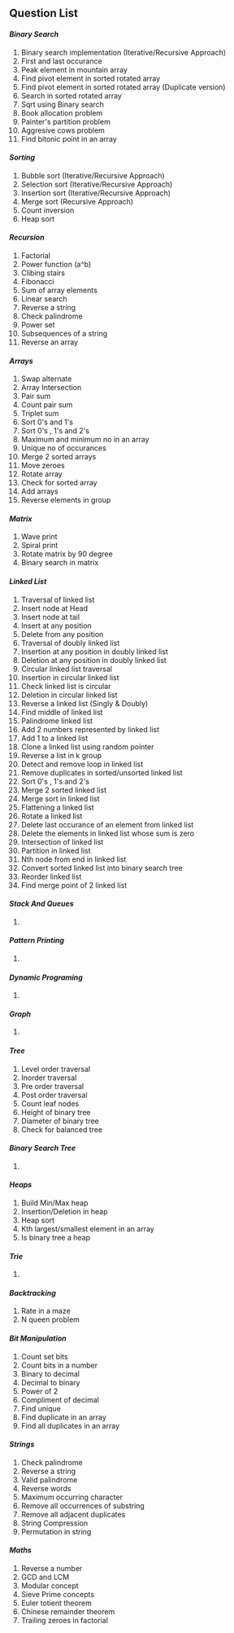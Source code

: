 ## **Question List**

#### **_Binary Search_**

1. Binary search implementation (Iterative/Recursive Approach)
2. First and last occurance
3. Peak element in mountain array
4. Find pivot element in sorted rotated array
5. Find pivot element in sorted rotated array (Duplicate version)
6. Search in sorted rotated array
7. Sqrt using Binary search
8. Book allocation problem
9. Painter's partition problem
10. Aggresive cows problem
11. Find bitonic point in an array

#### **_Sorting_**

1. Bubble sort (Iterative/Recursive Approach)
2. Selection sort (Iterative/Recursive Approach)
3. Insertion sort (Iterative/Recursive Approach)
4. Merge sort (Recursive Approach)
5. Count inversion
6. Heap sort

#### **_Recursion_**

1. Factorial
2. Power function (a^b)
3. Clibing stairs
4. Fibonacci
5. Sum of array elements
6. Linear search
7. Reverse a string
8. Check palindrome
9. Power set
10. Subsequences of a string
11. Reverse an array

#### **_Arrays_**

1. Swap alternate
2. Array Intersection
3. Pair sum
4. Count pair sum
5. Triplet sum
6. Sort 0's and 1's
7. Sort 0's , 1's and 2's
8. Maximum and minimum no in an array
9. Unique no of occurances
10. Merge 2 sorted arrays
11. Move zeroes
12. Rotate array
13. Check for sorted array
14. Add arrays
15. Reverse elements in group

#### **_Matrix_**

1. Wave print
2. Spiral print
3. Rotate matrix by 90 degree
4. Binary search in matrix

#### **_Linked List_**

1. Traversal of linked list
2. Insert node at Head
3. Insert node at tail
4. Insert at any position
5. Delete from any position
6. Traversal of doubly linked list
7. Insertion at any position in doubly linked list
8. Deletion at any position in doubly linked list
9. Circular linked list traversal
10. Insertion in circular linked list
11. Check linked list is circular
12. Deletion in circular linked list
13. Reverse a linked list (Singly & Doubly)
14. Find middle of linked list
15. Palindrome linked list
16. Add 2 numbers represented by linked list
17. Add 1 to a linked list
18. Clone a linked list using random pointer
19. Reverse a list in k group
20. Detect and remove loop in linked list
21. Remove duplicates in sorted/unsorted linked list
22. Sort 0's , 1's and 2's
23. Merge 2 sorted linked list
24. Merge sort in linked list
25. Flattening a linked list
26. Rotate a linked list
27. Delete last occurance of an element from linked list
28. Delete the elements in linked list whose sum is zero
29. Intersection of linked list
30. Partition in linked list
31. Nth node from end in linked list
32. Convert sorted linked list into binary search tree
33. Reorder linked list
34. Find merge point of 2 linked list

#### **_Stack And Queues_**

1. 

#### **_Pattern Printing_**

1. 

#### **_Dynamic Programing_**

1. 

#### **_Graph_**

1. 

#### **_Tree_**

1. Level order traversal
2. Inorder traversal
3. Pre order traversal
4. Post order traversal
5. Count leaf nodes
6. Height of binary tree
7. Diameter of binary tree
8. Check for balanced tree

#### **_Binary Search Tree_**

1. 

#### **_Heaps_**

1. Build Min/Max heap
2. Insertion/Deletion in heap
3. Heap sort
4. Kth largest/smallest element in an array
5. Is binary tree a heap

#### **_Trie_**

1. 

#### **_Backtracking_**

1. Rate in a maze
2. N queen problem

#### **_Bit Manipulation_**

1. Count set bits
2. Count bits in a number
3. Binary to decimal
4. Decimal to binary
5. Power of 2
6. Compliment of decimal
7. Find unique
8. Find duplicate in an array
9. Find all duplicates in an array

#### **_Strings_**

1. Check palindrome
2. Reverse a string
3. Valid palindrome
4. Reverse words
5. Maximum occurring character
6. Remove all occurrences of substring
7. Remove all adjacent duplicates
8. String Compression
9. Permutation in string

#### **_Maths_**

1. Reverse a number
2. GCD and LCM
3. Modular concept
4. Sieve Prime concepts
5. Euler totient theorem
6. Chinese remainder theorem
7. Trailing zeroes in factorial
